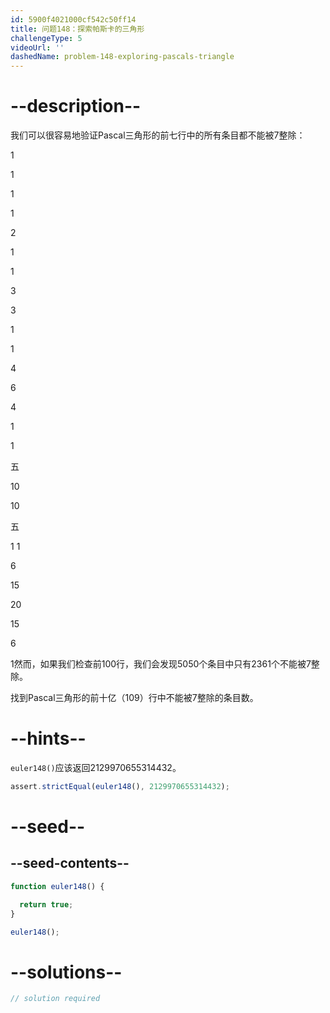 ```yaml
---
id: 5900f4021000cf542c50ff14
title: 问题148：探索帕斯卡的三角形
challengeType: 5
videoUrl: ''
dashedName: problem-148-exploring-pascals-triangle
---
```


# --description--

我们可以很容易地验证Pascal三角形的前七行中的所有条目都不能被7整除：

1

1

1

1

2

1

1

3

3

1

1

4

6

4

1

1

五

10

10

五

1 1

6

15

20

15

6

1然而，如果我们检查前100行，我们会发现5050个条目中只有2361个不能被7整除。

找到Pascal三角形的前十亿（109）行中不能被7整除的条目数。

# --hints--

`euler148()`应该返回2129970655314432。

```js
assert.strictEqual(euler148(), 2129970655314432);
```

# --seed--

## --seed-contents--

```js
function euler148() {

  return true;
}

euler148();
```

# --solutions--

```js
// solution required
```
